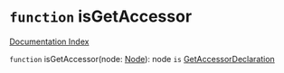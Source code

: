 # `function` isGetAccessor

[Documentation Index](../README.md)

`function` isGetAccessor(node: [Node](../interface.Node/README.md)): node `is` [GetAccessorDeclaration](../interface.GetAccessorDeclaration/README.md)

